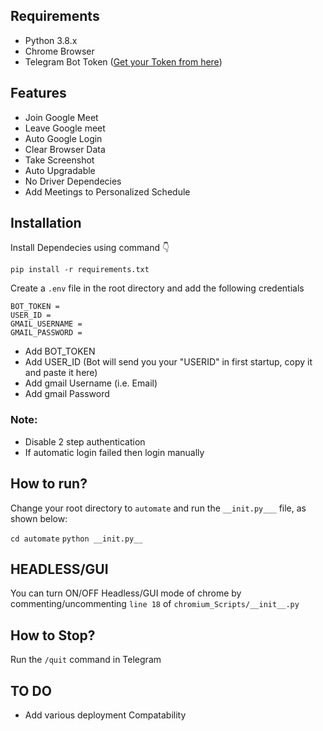 ## Requirements
- Python 3.8.x
- Chrome Browser
- Telegram Bot Token ([Get your Token from here](https://www.siteguarding.com/en/how-to-get-telegram-bot-api-token "click here"))

## Features
- Join Google Meet
- Leave Google meet
- Auto Google Login
- Clear Browser Data
- Take Screenshot
- Auto Upgradable
- No Driver Dependecies
- Add Meetings to Personalized Schedule


## Installation
Install Dependecies using command 👇

`pip install -r requirements.txt`

Create a `.env` file in the root directory and add the following credentials

```
BOT_TOKEN = 
USER_ID = 
GMAIL_USERNAME = 
GMAIL_PASSWORD = 
```

- Add BOT_TOKEN 
- Add USER_ID (Bot will send you your "USERID" in first startup, copy it and paste it here)
- Add gmail Username (i.e. Email)
- Add gmail Password

### Note:
+ Disable 2 step authentication
+ If automatic login failed then login manually

## How to run?
Change your root directory to ```automate``` and run the ```__init.py___``` file, as shown below:

```cd automate```
```python __init.py__```

## HEADLESS/GUI
You can turn ON/OFF Headless/GUI mode of chrome by commenting/uncommenting `line 18` of `chromium_Scripts/__init__.py`

## How to Stop?
Run the ```/quit``` command in Telegram

## TO DO
- Add various deployment Compatability
